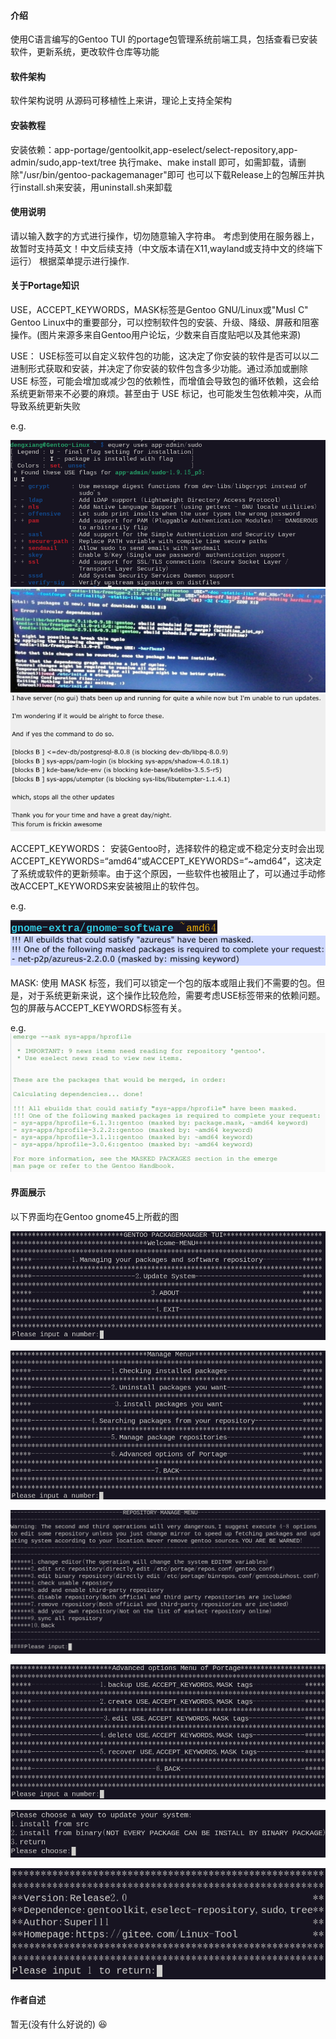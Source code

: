 #### 介绍

使用C语言编写的Gentoo TUI 的portage包管理系统前端工具，包括查看已安装软件，更新系统，更改软件仓库等功能

#### 软件架构

软件架构说明
从源码可移植性上来讲，理论上支持全架构

#### 安装教程

安装依赖：app-portage/gentoolkit,app-eselect/select-repository,app-admin/sudo,app-text/tree
执行make、make install 即可，如需卸载，请删除"/usr/bin/gentoo-packagemanager"即可
也可以下载Release上的包解压并执行install.sh来安装，用uninstall.sh来卸载

#### 使用说明

请以输入数字的方式进行操作，切勿随意输入字符串。
考虑到使用在服务器上，故暂时支持英文！中文后续支持（中文版本请在X11,wayland或支持中文的终端下运行）
根据菜单提示进行操作.

#### 关于Portage知识

USE，ACCEPT_KEYWORDS，MASK标签是Gentoo GNU/Linux或"Musl C" Gentoo Linux中的重要部分，可以控制软件包的安装、升级、降级、屏蔽和阻塞操作。(图片来源多来自Gentoo用户论坛，少数来自百度贴吧以及其他来源)

USE：
USE标签可以自定义软件包的功能，这决定了你安装的软件是否可以以二进制形式获取和安装，并决定了你安装的软件包含多少功能。通过添加或删除 USE 标签，可能会增加或减少包的依赖性，而增值会导致包的循环依赖，这会给系统更新带来不必要的麻烦。甚至由于 USE 标记，也可能发生包依赖冲突，从而导致系统更新失败

e.g.

![图 0](images/80bdca7261eba11a1413a799eca6bbac368eb85320229d9b4f2069bf80a30ffc.png)  
![图 1](images/391035e73226552cf6c4033e95a7229223228f3a02e39b976bd79498cd0b163b.png)  
![图 2](images/3c5e46595b3bd2b66f290faf43bca211e89b31b2f33485b58014809c366b1de1.png)  

ACCEPT_KEYWORDS：
安装Gentoo时，选择软件的稳定或不稳定分支时会出现ACCEPT_KEYWORDS=“amd64”或ACCEPT_KEYWORDS=“~amd64”，这决定了系统或软件的更新频率。由于这个原因，一些软件也被阻止了，可以通过手动修改ACCEPT_KEYWORDS来安装被阻止的软件包。

e.g.

![图 3](images/4486e250d6cc524899b3f06de31c6eed4bbe4e4cd0967b75ba2637a3349e6694.png)  
![图 4](images/c6ee2269ced378ee465bfc4d81fd7c7b879f8c55ddf55630bcde961fb4b0982a.png)  

MASK:
使用 MASK 标签，我们可以锁定一个包的版本或阻止我们不需要的包。但是，对于系统更新来说，这个操作比较危险，需要考虑USE标签带来的依赖问题。包的屏蔽与ACCEPT_KEYWORDS标签有关。

e.g.
![图 5](images/c5092ecccf234c21c49ae706da5e2e5e33be23c6f0630e9dea19b05ac4f81b7b.png)

#### 界面展示

以下界面均在Gentoo gnome45上所截的图

![图 6](images/888ad94d96e1dd525cb553229b9610e21cf7b1cde81d71657b0584ec047dc4f6.png)  

![图 7](images/4571f69f63226806978ea6ba413a32a48ef2e68fe527538b30457f2c2ff6cc94.png)  

![图 8](images/d33ec84f368e6e052634b3447ae2cf365b7d367dcd319c47a14b86be1d63771c.png)  

![图 9](images/36a5047f45da11e8265ea5cc6c70fe4a42b79b2a1d14d0447b81b54e6d0a906b.png)  

![图 10](images/f466783ebc0fbb1bb0154fca3e508bd6fa19c241de294f738e9f628d99a79bd4.png)  

![图 11](images/045204cea7fe0045d331b51f837308b6cb3c427d70aa47e5734608469eb379a5.png)

#### 作者自述

暂无(没有什么好说的) :laughing:
